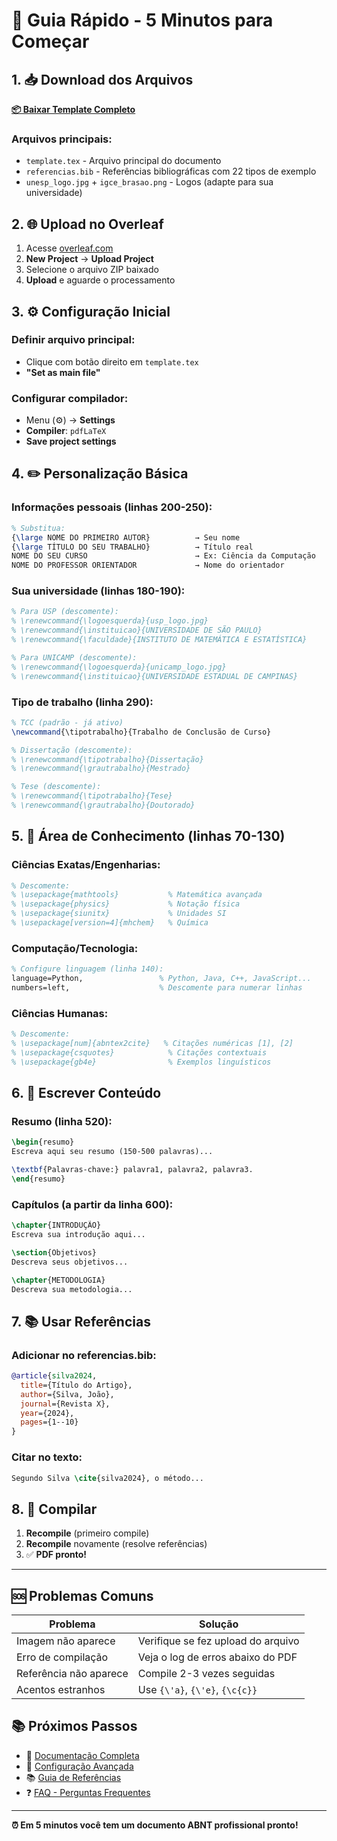 # 🚀 Guia Rápido - 5 Minutos para Começar

## 1. **📥 Download dos Arquivos**

[**📦 Baixar Template Completo**](https://github.com/seu-usuario/template-abnt-latex/archive/main.zip)

### Arquivos principais:
- `template.tex` - Arquivo principal do documento
- `referencias.bib` - Referências bibliográficas com 22 tipos de exemplo
- `unesp_logo.jpg` + `igce_brasao.png` - Logos (adapte para sua universidade)

## 2. **🌐 Upload no Overleaf**

1. Acesse [overleaf.com](https://www.overleaf.com)
2. **New Project** → **Upload Project**
3. Selecione o arquivo ZIP baixado
4. **Upload** e aguarde o processamento

## 3. **⚙️ Configuração Inicial**

### **Definir arquivo principal:**
- Clique com botão direito em `template.tex`
- **"Set as main file"**

### **Configurar compilador:**
- Menu (⚙️) → **Settings**
- **Compiler**: `pdfLaTeX`
- **Save project settings**

## 4. **✏️ Personalização Básica**

### **Informações pessoais** (linhas 200-250):
```latex
% Substitua:
{\large NOME DO PRIMEIRO AUTOR}          → Seu nome
{\large TÍTULO DO SEU TRABALHO}          → Título real
NOME DO SEU CURSO                        → Ex: Ciência da Computação
NOME DO PROFESSOR ORIENTADOR             → Nome do orientador
```

### **Sua universidade** (linhas 180-190):
```latex
% Para USP (descomente):
% \renewcommand{\logoesquerda}{usp_logo.jpg}
% \renewcommand{\instituicao}{UNIVERSIDADE DE SÃO PAULO}
% \renewcommand{\faculdade}{INSTITUTO DE MATEMÁTICA E ESTATÍSTICA}

% Para UNICAMP (descomente):
% \renewcommand{\logoesquerda}{unicamp_logo.jpg}
% \renewcommand{\instituicao}{UNIVERSIDADE ESTADUAL DE CAMPINAS}
```

### **Tipo de trabalho** (linha 290):
```latex
% TCC (padrão - já ativo)
\newcommand{\tipotrabalho}{Trabalho de Conclusão de Curso}

% Dissertação (descomente):
% \renewcommand{\tipotrabalho}{Dissertação}
% \renewcommand{\grautrabalho}{Mestrado}

% Tese (descomente):
% \renewcommand{\tipotrabalho}{Tese}
% \renewcommand{\grautrabalho}{Doutorado}
```

## 5. **🎯 Área de Conhecimento** (linhas 70-130)

### **Ciências Exatas/Engenharias:**
```latex
% Descomente:
% \usepackage{mathtools}           % Matemática avançada
% \usepackage{physics}             % Notação física
% \usepackage{siunitx}             % Unidades SI
% \usepackage[version=4]{mhchem}   % Química
```

### **Computação/Tecnologia:**
```latex
% Configure linguagem (linha 140):
language=Python,                 % Python, Java, C++, JavaScript...
numbers=left,                    % Descomente para numerar linhas
```

### **Ciências Humanas:**
```latex
% Descomente:
% \usepackage[num]{abntex2cite}   % Citações numéricas [1], [2]
% \usepackage{csquotes}            % Citações contextuais
% \usepackage{gb4e}                % Exemplos linguísticos
```

## 6. **📖 Escrever Conteúdo**

### **Resumo** (linha 520):
```latex
\begin{resumo}
Escreva aqui seu resumo (150-500 palavras)...

\textbf{Palavras-chave:} palavra1, palavra2, palavra3.
\end{resumo}
```

### **Capítulos** (a partir da linha 600):
```latex
\chapter{INTRODUÇÃO}
Escreva sua introdução aqui...

\section{Objetivos}
Descreva seus objetivos...

\chapter{METODOLOGIA}
Descreva sua metodologia...
```

## 7. **📚 Usar Referências**

### **Adicionar no referencias.bib:**
```bibtex
@article{silva2024,
  title={Título do Artigo},
  author={Silva, João},
  journal={Revista X},
  year={2024},
  pages={1--10}
}
```

### **Citar no texto:**
```latex
Segundo Silva \cite{silva2024}, o método...
```

## 8. **🔄 Compilar**

1. **Recompile** (primeiro compile)
2. **Recompile** novamente (resolve referências)
3. ✅ **PDF pronto!**

---

## 🆘 **Problemas Comuns**

| Problema | Solução |
|----------|---------|
| Imagem não aparece | Verifique se fez upload do arquivo |
| Erro de compilação | Veja o log de erros abaixo do PDF |
| Referência não aparece | Compile 2-3 vezes seguidas |
| Acentos estranhos | Use `{\'a}`, `{\'e}`, `{\c{c}}` |

## 📚 **Próximos Passos**

- 📖 [Documentação Completa](../README.md)
- 🔧 [Configuração Avançada](CONFIGURACAO.md)
- 📚 [Guia de Referências](REFERENCIAS.md)
- ❓ [FAQ - Perguntas Frequentes](FAQ.md)

---

**⏰ Em 5 minutos você tem um documento ABNT profissional pronto!** 